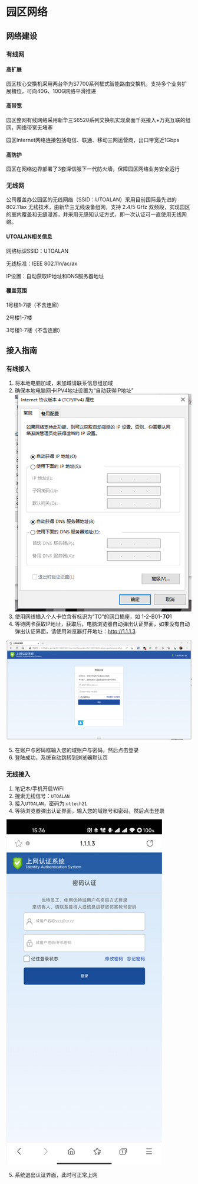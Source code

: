 # 园区网络

## 网络建设


### 有线网
#### 高扩展
园区核心交换机采用两台华为S7700系列框式智能路由交换机，支持多个业务扩展槽位，可向40G、100G网络平滑推进

#### 高带宽
园区整网有线网络采用新华三S6520系列交换机实现桌面千兆接入+万兆互联的组网，网络带宽无堵塞

园区Internet网络连接包括电信、联通、移动三网运营商，出口带宽近1Gbps

#### 高防护
园区在网络边界部署了3套深信服下一代防火墙，保障园区网络业务安全运行

### 无线网
公司覆盖办公园区的无线网络（SSID：UTOALAN）采用目前国际最先进的 802.11ax 无线技术，由新华三无线设备组网，支持 2.4/5 GHz 双频段，实现园区的室内覆盖和无缝漫游，并采用无感知认证方式，即一次认证可一直使用无线网络。

#### UTOALAN相关信息
网络标识SSID：UTOALAN

无线标准：IEEE 802.11n/ac/ax

IP设置：自动获取IP地址和DNS服务器地址

#### 覆盖范围
1号楼1-7楼（不含连廊）

2号楼1-7楼

3号楼1-7楼（不含连廊）

## 接入指南

### 有线接入

1. 将本地电脑加域，未加域请联系信息组加域
2. 确保本地电脑网卡IPV4地址设置为“自动获得IP地址”
   ![](assets/20220903_152758_image.png)
3. 使用网线插入个人卡位含有标识为“TO”的网口插座，如 1-2-B01-***TO***1
4. 等待网卡获取IP地址，获取后，电脑浏览器自动弹出认证界面，如果没有自动弹出认证界面，请使用浏览器打开地址：http://1.1.1.3

![](assets/20220903_153032_image.png)

5. 在账户与密码框输入您的域账户与密码，然后点击登录
6. 登陆成功，系统自动跳转到浏览器默认页

### 无线接入

1. 笔记本/手机开启WiFi
2. 搜索无线信号：`UTOALAN`
3. 接入`UTOALAN`，密码为:`uttech21`
4. 等待浏览器弹出认证界面，输入您的域账号和密码，然后点击登录

![](assets/20220903_153838_image.png)

5. 系统退出认证界面，此时可正常上网
